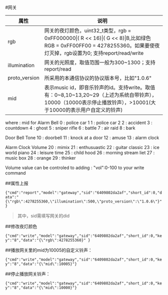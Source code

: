 #网关

| 属性 | 说明 |
| -- | -- |
| rgb | 网关的夜灯颜色，uint32_t类型，rgb = 0xFF000000\|( R << 16)\|( G << 8)\|B,比如绿色RGB = 0xFF00FF00 = 4278255360。如果要使夜灯灭掉，rgb设置为0; 支持report/read/write|
| illumination | 网关的光照度，取值范围一般为300~1300；支持report/read|
| proto_version | 所采用的本通信协议的协议版本号，比如"1.0.6" |
| mid | 表示music id，即音乐铃声的id。支持write。取值有：0~8,10~13,20~29（上述为系统自带铃声），10000（10000表示停止播放铃声），>10001(大于10000的表示用户自定义的铃声)|

where : 
mid for 
Alarm Bell
0 : police car 1
1 : police car 2
2 : accident
3 : countdown
4 : ghost
5 : sniper rifle
6 : battle
7 : air raid
8 : bark

Door Bell Tone
10 : doorbell
11 : knock at a door
12 : amuse
13 : alarm clock

Alarm Clock Volume
20 : mimix
21 : enthusuastic
22 : guitar classic
23 : ice world piano
24 : leisure time
25 : child hood
26 : morning stream liet
27 : music box
28 : orange
29 : thinker

Volume value can be controled to  adding : \"vol\":0-100 to your write command

##属性上报

```{"cmd":"report","model":"gateway","sid":"6409802da2af","short_id":0,"data":"{\"rgb\":4278255360,\"illumination\":500,\"proto_version\":\"1.0.6\"}" }```

> 其中，sid需填写网关的did

##修改夜灯颜色

```{"cmd":"write","model":"gateway","sid":"6409802da2af","short_id":0,"key":"8","data":"{\"rgb\":4278255360}" }```

##播放网关里的mid为10005的自定义铃声：

```{"cmd":"write","model":"gateway","sid":"6409802da2af","short_id":0,"key":"8","data":"{\"mid\":10005}"}```

##停止播放网关铃声：

```{"cmd":"write","model":"gateway","sid":"6409802da2af","short_id":0,"key":"8","data":"{\"mid\":10000}"}```


